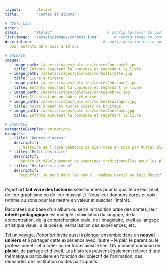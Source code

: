 ```yaml
---
layout:       atelier
title:        "Contes et albums"

# POSTS LIST
order: 1
class:       "style3"                         # config bg-color to post list card (1..6)
list-image:  "/assets/images/contes3.jpeg"       # config image to post list card (1..6)
description:                                # config description to post list card
  pour enfants de 6 mois à 10 ans

# GALERIE
images:
  - image_path: /assets/images/galeries/contesConteuse3.jpg
    title: Enfants écoutant la conteuse et regardant le livre
  - image_path: /assets/images/galeries/contesTirette.jpg
    title: Livre à tirette
  - image_path: /assets/images/galeries/contesConteuse2.jpg
    title: Enfants écoutant la conteuse et regardant le livre
  - image_path: /assets/images/galeries/contesOmbres.jpg
    title: Illustration en ombre chinoise
  - image_path: /assets/images/galeries/contesBruitages.jpg
    title: boite à meuh et autres objets de bruitage  
  - image_path: /assets/images/galeries/contesConteuse.jpg
    title: Enfants écoutant la conteuse et regardant le livre    

# EXEMPLES
categorieExemples: animations
exemples:
  - title: "Ombres d'ogres"
    descriptif: 
      L'histoire de l'ogre Babborco si bien mise en mots par Muriel Bloch est transformée en théâtre d'ombres. Elle est suivie d'autres histoires d'ogres et de monstres qui finissent bien. Cette animation peut être accompagnée d'un atelier de fabrication et d'animation de marionnettes – ombres.
  - title: "Petit bestiaire"
    descriptif: 
      Reprise et développement de comptines traditionnelles pour les plus petits autour des petites souris, poules et autres bêtes. Elles sont illustrées par des images kamishibaï, des jeux chantés, des formulettes et des petites souris à croquer. Cette animation peut être suivie d'un atelier de manipulation et de fabrication de petites bêtes. 
  - title: "Histoires au menu"
    descriptif: 
      Patouffèt' se perd dans les choux , Madame Persil se fait décoiffer et Raphaël sent un pommier dans son ventre. Des albums et des comptines remplis de choses à manger à des fins/ faims improbables. Cette animation peut être suivie d'un atelier de collage ou d'un ateliers de sculpture de fruits et légumes.     
---
```

*Popot'art*  **fait vivre des histoires** sélectionnées pour la qualité de leur récit, de leur graphisme ou de leur musicalité. Nous leur donnons corps et voix, rythme ou sons pour les mettre en valeur et susciter l'intérêt.

Racontées sur base d'un album ou selon la tradition orale des contes, leur **intérêt pédagogique** est multiple : stimulation du langage, de la concentration, de la compréhension orale, de l'imaginaire, éveil au langage artistique visuel, à la poésie, verbalisation des expériences, etc.

Tel un voyage, *Popot'art* invite aussi à plonger ensemble dans un **nouvel univers** et à
partager cette expérience avec l'autre – le pair, le parent ou le professionnel - et à créer ou renforcer ainsi le lien. UN moment commun de **plaisir**, de partage et d'éveil.
Les histoires peuvent également relever d'une thématique particulière en fonction de l'objectif de l'animation, des demandes de l'institution ou des participants.


